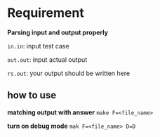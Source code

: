 # Requirement
**Parsing input and output properly**

``in.in``: input test case

``out.out``: input actual output

``rs.out``: your output should be written here

## how to use

**matching output with answer**
``make F=<file_name>``

**turn on debug mode**
``mak F=<file_name> D=D``
